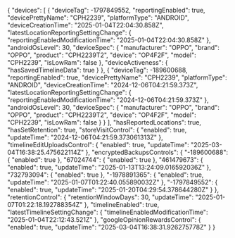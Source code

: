 {
  "devices": [
    {
      "deviceTag": -1797849552,
      "reportingEnabled": true,
      "devicePrettyName": "CPH2239",
      "platformType": "ANDROID",
      "deviceCreationTime": "2025-01-04T22:04:30.858Z",
      "latestLocationReportingSettingChange": {
        "reportingEnabledModificationTime": "2025-01-04T22:04:30.858Z"
      },
      "androidOsLevel": 30,
      "deviceSpec": {
        "manufacturer": "OPPO",
        "brand": "OPPO",
        "product": "CPH2239T2",
        "device": "OP4F2F",
        "model": "CPH2239",
        "isLowRam": false
      },
      "deviceActiveness": {
        "hasSavedTimelineData": true
      }
    },
    {
      "deviceTag": -189600688,
      "reportingEnabled": true,
      "devicePrettyName": "CPH2239",
      "platformType": "ANDROID",
      "deviceCreationTime": "2024-12-06T04:21:59.373Z",
      "latestLocationReportingSettingChange": {
        "reportingEnabledModificationTime": "2024-12-06T04:21:59.373Z"
      },
      "androidOsLevel": 30,
      "deviceSpec": {
        "manufacturer": "OPPO",
        "brand": "OPPO",
        "product": "CPH2239T2",
        "device": "OP4F2F",
        "model": "CPH2239",
        "isLowRam": false
      }
    }
  ],
  "hasReportedLocations": true,
  "hasSetRetention": true,
  "storeVisitControl": {
    "enabled": true,
    "updateTime": "2024-12-06T04:21:59.373061313Z"
  },
  "timelineEditUploadsControl": {
    "enabled": true,
    "updateTime": "2025-03-04T16:38:25.475622114Z"
  },
  "encryptedBackupsControls": {
    "-189600688": {
      "enabled": true
    },
    "67024744": {
      "enabled": true
    },
    "461479673": {
      "enabled": true,
      "updateTime": "2025-01-13T13:24:09.016592036Z"
    },
    "732793094": {
      "enabled": true
    },
    "-1978891365": {
      "enabled": true,
      "updateTime": "2025-01-07T01:22:40.055890032Z"
    },
    "-1797849552": {
      "enabled": true,
      "updateTime": "2025-01-20T04:29:54.378644280Z"
    }
  },
  "retentionControl": {
    "retentionWindowDays": 30,
    "updateTime": "2025-01-07T01:22:18.192788354Z"
  },
  "timelineEnabled": true,
  "latestTimelineSettingChange": {
    "timelineEnabledModificationTime": "2025-01-04T22:12:43.521Z"
  },
  "googleOpinionRewardsControl": {
    "enabled": true,
    "updateTime": "2025-03-04T16:38:31.926275778Z"
  }
}